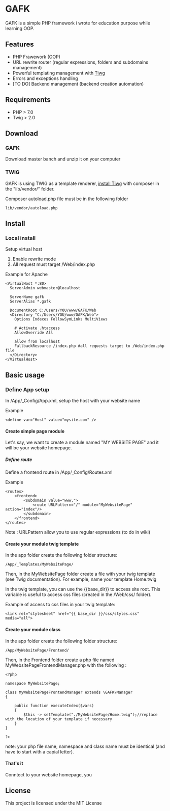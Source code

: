 # GAFK 

GAFK is a simple PHP framework i wrote for education purpose while learning OOP.

## Features

 * PHP Frawework (OOP)
 * URL rewrite router (regular expressions, folders and subdomains management)
 * Powerful templating management with [Tiwg](https://twig.sensiolabs.org/)
 * Errors and exceptions handling 
 * [TO DO] Backend management (backend creation automation)

## Requirements

 * PHP > 7.0
 * Twig > 2.0

## Download

### GAFK

Download master banch and unzip it on your computer

### TWIG

GAFK is using TWIG as a template renderer, [install Tiwg](https://twig.sensiolabs.org/) with composer in the "lib/vendor/" folder. 

Composer autoload.php file must be in the following folder

```
lib/vendor/autoload.php
```

## Install

### Local install

Setup virtual host

  1. Enable rewrite mode
  2. All request must target /Web/index.php

Example for Apache

```
<VirtualHost *:80>
  ServerAdmin webmaster@localhost
  
  ServerName gafk
  ServerAlias *.gafk

  DocumentRoot C:/Users/YOU/www/GAFK/Web
  <Directory "C:/Users/YOU/www/GAFK/Web">
    Options Indexes FollowSymLinks MultiViews
    
    # Activate .htaccess
    AllowOverride All

    allow from localhost
    FallbackResource /index.php #all requests target to /Web/index.php file
  </Directory>
</VirtualHost>

```

## Basic usage

### Define App setup

In /App/_Config/App.xml, setup the host with your website name

Example
```
<define var="Host" value="mysite.com" />
```

#### Create simple page module

Let's say, we want to create a module named "MY WEBSITE PAGE" and it will be your website homepage.

##### Define route

Define a frontend route in  /App/_Config/Routes.xml

Example
```
<routes>
	<frontend>
		<subdomain value="www,">
			<route URLPattern="/" module="MyWebsitePage" action="index"/>
		</subdomain>
	</frontend>
</routes>
```

Note  : URLPattern allow you to use regular expressions (to do in wiki)


#### Create your module twig template

In the app folder create the following folder structure:

```
/App/_Templates/MyWebsitePage/

```

Then, in the MyWebsitePage folder create a file with your twig template (see Twig documentation). For example, name your template Home.twig


In the twig template, you can use the {{base_dir}} to access site root. This variable is useful to access css files (created in the /Web/css/ folder).

Example of access to css files in your twig template:

```
<link rel="stylesheet" href="{{ base_dir }}/css/styles.css" media="all">
```

#### Create your module class

In the app folder create the following folder structure:

```
/App/MyWebsitePage/Frontend/

```

Then, in the Frontend folder create a php file named MyWebsitePageFrontendManager.php with the following :

```
<?php

namespace MyWebsitePage;

class MyWebsitePageFrontendManager extends \GAFK\Manager
{

	public function executeIndex($vars)
	{
		$this -> setTemplate("./MyWebsitePage/Home.twig");//replace with the location of your template if necessary
	}
}

?>

```

note: your php file name, namespace and class name must be identical (and have to start with a capial letter).

#### That's it

Conntect to your website homepage, you



## License

This project is licensed under the MIT License 